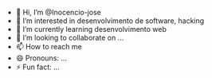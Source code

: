 - 👋 Hi, I’m @Inocencio-jose
- 👀 I’m interested in desenvolvimento de software, hacking
- 🌱 I’m currently learning desenvolvimento web
- 💞️ I’m looking to collaborate on ...
- 📫 How to reach me 
- 😄 Pronouns: ...
- ⚡ Fun fact: ...

<!---
Inocencio-jose/Inocencio-jose is a ✨ special ✨ repository because its `README.md` (this file) appears on your GitHub profile.
You can click the Preview link to take a look at your changes.
--->
